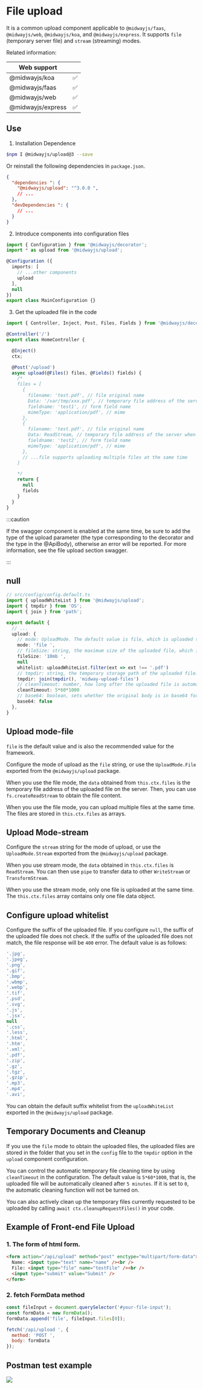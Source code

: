 # File upload

It is a common upload component applicable to `@midwayjs/faas`, `@midwayjs/web`, `@midwayjs/koa`, and `@midwayjs/express`. It supports `file` (temporary server file) and `stream` (streaming) modes.

Related information:

| Web support |      |
| ----------------- | ---- |
| @midwayjs/koa | ✅ |
| @midwayjs/faas | ✅ |
| @midwayjs/web | ✅ |
| @midwayjs/express | ✅ |



## Use

1. Installation Dependence

```bash
$npm I @midwayjs/upload@3 --save
```

Or reinstall the following dependencies in `package.json`.

```json
{
  "dependencies ": {
    "@midwayjs/upload": "^3.0.0 ",
    // ...
  },
  "devDependencies ": {
    // ...
  }
}
```



2. Introduce components into configuration files

```typescript
import { Configuration } from '@midwayjs/decorator';
import * as upload from '@midwayjs/upload';

@Configuration ({
  imports: [
    // ...other components
    upload
  ],
  null
})
export class MainConfiguration {}
```

3. Get the uploaded file in the code

```typescript
import { Controller, Inject, Post, Files, Fields } from '@midwayjs/decorator';

@Controller('/')
export class HomeController {

  @Inject()
  ctx;

  @Post('/upload')
  async upload(@Files() files, @Fields() fields) {
    /*
    files = [
      {
        filename: 'test.pdf', // file original name
        Data: '/var/tmp/xxx.pdf', // temporary file address of the server when mode is file
        fieldname: 'test1', // form field name
        mimeType: 'application/pdf', // mime
      },
      {
        filename: 'test.pdf', // file original name
        Data: ReadStream, // temporary file address of the server when mode is stream
        fieldname: 'test2', // form field name
        mimeType: 'application/pdf', // mime
      },
      // ...file supports uploading multiple files at the same time
    ]

    */
    return {
      null
      fields
    }
  }
}
```

:::caution

If the swagger component is enabled at the same time, be sure to add the type of the upload parameter (the type corresponding to the decorator and the type in the @ApiBody), otherwise an error will be reported. For more information, see the file upload section swagger.

:::

## null

```typescript
// src/config/config.default.ts
import { uploadWhiteList } from '@midwayjs/upload';
import { tmpdir } from 'OS';
import { join } from 'path';

export default {
  // ...
  upload: {
    // mode: UploadMode. The default value is file, which is uploaded to the temporary directory of the server. You can configure it as stream.
    mode: 'file ',
    // fileSize: string, the maximum size of the uploaded file, which is 10mb by default.
    fileSize: '10mb ',
    null
    whitelist: uploadWhiteList.filter(ext => ext !== '.pdf')
    // tmpdir: string, the temporary storage path of the uploaded file.
    tmpdir: join(tmpdir(), 'midway-upload-files')
    // cleanTimeout: number, how long after the uploaded file is automatically deleted in the temporary directory, the default is 5 minutes
    cleanTimeout: 5*60*1000
    // base64: boolean, sets whether the original body is in base64 format. The default value is false, which is generally used for compatibility with Tengxun Cloud.
    base64: false
  },
}

```



## Upload mode-file

`file` is the default value and is also the recommended value for the framework.

Configure the mode of upload as the `file` string, or use the `UploadMode.File` exported from the `@midwayjs/upload` package.

When you use the file mode, the `data` obtained from `this.ctx.files` is the temporary file address of the uploaded file on the server. Then, you can use `fs.createReadStream` to obtain the file content.

When you use the file mode, you can upload multiple files at the same time. The files are stored in `this.ctx.files` as arrays.



## Upload Mode-stream

Configure the `stream` string for the mode of upload, or use the `UploadMode.Stream` exported from the `@midwayjs/upload` package.


When you use stream mode, the `data` obtained in `this.ctx.files` is `ReadStream`. You can then use `pipe` to transfer data to other `WriteStream` or `TransformStream`.


When you use the stream mode, only one file is uploaded at the same time. The `this.ctx.files` array contains only one file data object.



## Configure upload whitelist

Configure the suffix of the uploaded file. If you configure `null`, the suffix of the uploaded file does not check. If the suffix of the uploaded file does not match, the file response will be `400` error. The default value is as follows:
```ts
'.jpg',
'.jpeg',
'.png',
'.gif',
'.bmp',
'.wbmp',
'.webp',
'.tif',
'.psd',
'.svg',
'.js',
'.jsx',
null
'.css',
'.less',
'.html',
'.htm',
'.xml',
'.pdf',
'.zip',
'.gz',
'.tgz',
'.gzip',
'.mp3',
'.mp4',
'.avi',
```

You can obtain the default suffix whitelist from the `uploadWhiteList` exported in the `@midwayjs/upload` package.



## Temporary Documents and Cleanup


If you use the `file` mode to obtain the uploaded files, the uploaded files are stored in the folder that you set in the `config` file to the `tmpdir` option in the `upload` component configuration.

You can control the automatic temporary file cleaning time by using `cleanTimeout` in the configuration. The default value is `5*60*1000`, that is, the uploaded file will be automatically cleaned after `5 minutes`. If it is set to `0`, the automatic cleaning function will not be turned on.

You can also actively clean up the temporary files currently requested to be uploaded by calling `await ctx.cleanupRequestFiles()` in your code.



## Example of Front-end File Upload

### 1. The form of html form.

```html
<form action="/api/upload" method="post" enctype="multipart/form-data">
  Name: <input type="text" name="name" /><br />
  File: <input type="file" name="testFile" /><br />
  <input type="submit" value="Submit" />
</form>
```

### 2. fetch FormData method
```js
const fileInput = document.querySelector('#your-file-input');
const formData = new FormData();
formData.append('file', fileInput.files[0]);

fetch('/api/upload ', {
  method: 'POST ',
  body: formData
});
```



## Postman test example

![](https://img.alicdn.com/imgextra/i4/O1CN01iv9ESW1uIShNiRjBF_!!6000000006014-2-tps-2086-1746.png)

